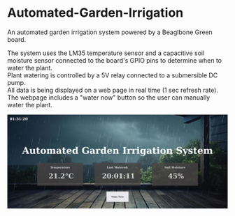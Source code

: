 # Automated-Garden-Irrigation
An automated garden irrigation system powered by a Beaglbone Green board.

The system uses the LM35 temperature sensor and a capacitive soil moisture sensor connected to the board's GPIO pins to determine when to water the plant.<br />
Plant watering is controlled by a 5V relay connected to a submersible DC pump.<br />
All data is being displayed on a web page in real time (1 sec refresh rate). <br />
The webpage includes a "water now" button so the user can manually water the plant.<br />

![alt text](public/Smart_Garden_WebApp.JPG)
